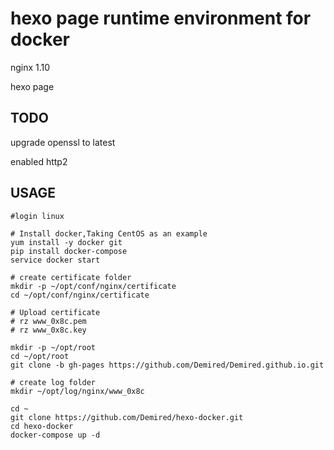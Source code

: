# hexo page runtime environment for docker

nginx 1.10

hexo page

## TODO

upgrade openssl to latest

enabled http2

## USAGE

```
#login linux

# Install docker,Taking CentOS as an example
yum install -y docker git
pip install docker-compose
service docker start

# create certificate folder
mkdir -p ~/opt/conf/nginx/certificate
cd ~/opt/conf/nginx/certificate

# Upload certificate
# rz www_0x8c.pem
# rz www_0x8c.key

mkdir -p ~/opt/root
cd ~/opt/root
git clone -b gh-pages https://github.com/Demired/Demired.github.io.git

# create log folder
mkdir ~/opt/log/nginx/www_0x8c

cd ~
git clone https://github.com/Demired/hexo-docker.git
cd hexo-docker
docker-compose up -d
```
